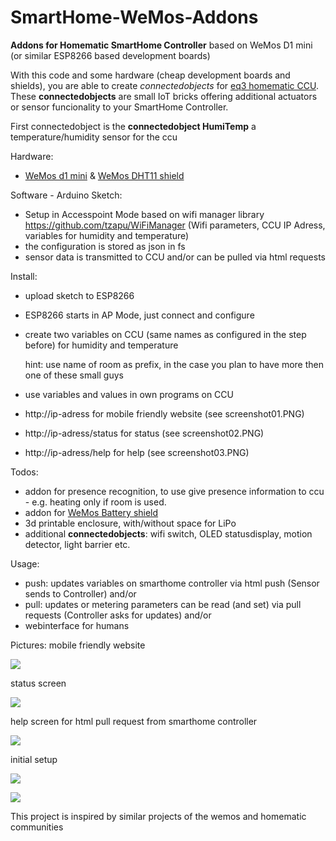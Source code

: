 # SmartHome-WeMos-Addons
**Addons for Homematic SmartHome Controller** based on WeMos D1 mini (or similar ESP8266 based development boards)

With this code and some hardware (cheap development boards and shields), you are able to create *connectedobjects* for [eq3 homematic CCU](http://www.eq-3.de/produkte/homematic.html). These __connectedobjects__ are small IoT bricks offering additional actuators or sensor funcionality to your SmartHome Controller.  

First connectedobject is the
__connectedobject HumiTemp__ 
a temperature/humidity sensor for the ccu

Hardware:
* [WeMos d1 mini](https://www.wemos.cc/product/d1-mini.html) & [WeMos DHT11 shield](https://www.wemos.cc/product/dht-shield.html)


Software - Arduino Sketch:
* Setup in Accesspoint Mode based on wifi manager library https://github.com/tzapu/WiFiManager
  (Wifi parameters, CCU IP Adress, variables for humidity and temperature) 
* the configuration is stored as json in fs
* sensor data is transmitted to CCU and/or can be pulled via html requests


Install:
* upload sketch to ESP8266
* ESP8266 starts in AP Mode, just connect and configure
* create two variables on CCU (same names as configured in the step before) for humidity and temperature

   hint: use name of room as prefix, in the case you plan to have more then one of these small guys
* use variables and values in own programs on CCU
* http://ip-adress for mobile friendly website (see screenshot01.PNG)
* http://ip-adress/status for status (see screenshot02.PNG)
* http://ip-adress/help for help (see screenshot03.PNG)

Todos:
* addon for presence recognition, to use give presence information to ccu - e.g. heating only if room is used.
* addon for [WeMos Battery shield](https://www.wemos.cc/product/battery-shield.html)
* 3d printable enclosure, with/without space for LiPo
* additional **connectedobjects**: wifi switch, OLED statusdisplay, motion detector, light barrier etc.

Usage:
* push: updates variables on smarthome controller via html push (Sensor sends to Controller) and/or
* pull: updates or metering parameters can be read (and set) via pull requests (Controller asks for updates) and/or
* webinterface for humans

Pictures:
mobile friendly website

![](https://github.com/holgerimbery/SmartHome-WeMos-Addons/blob/master/screens/screenshot01.PNG)

status screen

![](https://github.com/holgerimbery/SmartHome-WeMos-Addons/blob/master/screens/screenshot02.PNG)

help screen for html pull request from smarthome controller

![](https://github.com/holgerimbery/SmartHome-WeMos-Addons/blob/master/screens/screenshot03.PNG)

initial setup

![](https://github.com/holgerimbery/SmartHome-WeMos-Addons/blob/master/screens/initial_setup01.png)

![](https://github.com/holgerimbery/SmartHome-WeMos-Addons/blob/master/screens/initialsetup02.png)

This project is inspired by similar projects of the wemos and homematic communities
